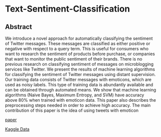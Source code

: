 # Text-Sentiment-Classification





## Abstract
We introduce a novel approach for automatically classifying the sentiment of Twitter messages. These messages are
classified as either positive or negative with respect to a
query term. This is useful for consumers who want to research the sentiment of products before purchase, or companies that want to monitor the public sentiment of their
brands. There is no previous research on classifying sentiment of messages on microblogging services like Twitter.
We present the results of machine learning algorithms for
classifying the sentiment of Twitter messages using distant
supervision. Our training data consists of Twitter messages
with emoticons, which are used as noisy labels. This type of
training data is abundantly available and can be obtained
through automated means. We show that machine learning algorithms (Naive Bayes, Maximum Entropy, and SVM)
have accuracy above 80% when trained with emoticon data.
This paper also describes the preprocessing steps needed in
order to achieve high accuracy. The main contribution of
this paper is the idea of using tweets with emoticon

[paper]("https://www-cs.stanford.edu/people/alecmgo/papers/TwitterDistantSupervision09.pdf")

[Kaggle Data]("https://www.kaggle.com/datasets/kazanova/sentiment140")
